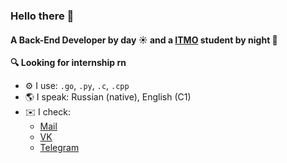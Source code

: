 ### Hello there 👋

#### A Back-End Developer by day ☀️ and a [ITMO](https://itmo.ru) student by night 🌙

**🔍 Looking for internship rn**

- ⚙️ I use: `.go`, `.py`, `.c`, `.cpp`
- 🌎 I speak: Russian (native), English (C1)
- ✉️ I check:
    - [Mail](mailto:rmntim@yandex.ru)
    - [VK](https://vk.com/rmntim)
    - [Telegram](https://t.me/rmntim)
